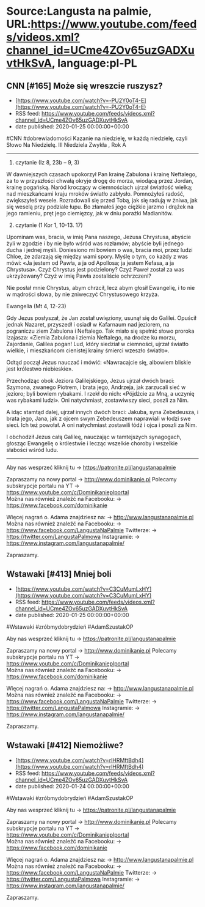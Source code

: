 # Source:Langusta na palmie, URL:https://www.youtube.com/feeds/videos.xml?channel_id=UCme4ZOv65uzGADXuvtHkSvA, language:pl-PL

## CNN [#165] Może się wreszcie ruszysz?
 - [https://www.youtube.com/watch?v=-PU2Y0oT4-E](https://www.youtube.com/watch?v=-PU2Y0oT4-E)
 - RSS feed: https://www.youtube.com/feeds/videos.xml?channel_id=UCme4ZOv65uzGADXuvtHkSvA
 - date published: 2020-01-25 00:00:00+00:00

#CNN #dobrewiadomości 
Kazanie na niedzielę, w każdą niedzielę, czyli Słowo Na Niedzielę.
III Niedziela Zwykła , Rok A
________________________________________
1. czytanie (Iz 8, 23b – 9, 3)

W dawniejszych czasach upokorzył Pan krainę Zabulona i krainę Neftalego, za to w przyszłości chwałą okryje drogę do morza, wiodącą przez Jordan, krainę pogańską. Naród kroczący w ciemnościach ujrzał światłość wielką; nad mieszkańcami kraju mroków światło zabłysło. Pomnożyłeś radość, zwiększyłeś wesele. Rozradowali się przed Tobą, jak się radują w żniwa, jak się weselą przy podziale łupu. Bo złamałeś jego ciężkie jarzmo i drążek na jego ramieniu, pręt jego ciemięzcy, jak w dniu porażki Madianitów.

2. czytanie (1 Kor 1, 10-13. 17)

Upominam was, bracia, w imię Pana naszego, Jezusa Chrystusa, abyście żyli w zgodzie i by nie było wśród was rozłamów; abyście byli jednego ducha i jednej myśli. Doniesiono mi bowiem o was, bracia moi, przez ludzi Chloe, że zdarzają się między wami spory. Myślę o tym, co każdy z was mówi: «Ja jestem od Pawła, a ja od Apollosa; ja jestem Kefasa, a ja Chrystusa». Czyż Chrystus jest podzielony? Czyż Paweł został za was ukrzyżowany? Czyż w imię Pawła zostaliście ochrzczeni?

Nie posłał mnie Chrystus, abym chrzcił, lecz abym głosił Ewangelię, i to nie w mądrości słowa, by nie zniweczyć Chrystusowego krzyża.

Ewangelia (Mt 4, 12-23)

Gdy Jezus posłyszał, że Jan został uwięziony, usunął się do Galilei. Opuścił jednak Nazaret, przyszedł i osiadł w Kafarnaum nad jeziorem, na pograniczu ziem Zabulona i Neftalego. Tak miało się spełnić słowo proroka Izajasza: «Ziemia Zabulona i ziemia Neftalego, na drodze ku morzu, Zajordanie, Galilea pogan! Lud, który siedział w ciemności, ujrzał światło wielkie, i mieszkańcom cienistej krainy śmierci wzeszło światło».

Odtąd począł Jezus nauczać i mówić: «Nawracajcie się, albowiem bliskie jest królestwo niebieskie».

Przechodząc obok Jeziora Galilejskiego, Jezus ujrzał dwóch braci: Szymona, zwanego Piotrem, i brata jego, Andrzeja, jak zarzucali sieć w jezioro; byli bowiem rybakami. I rzekł do nich: «Pójdźcie za Mną, a uczynię was rybakami ludzi». Oni natychmiast, zostawiwszy sieci, poszli za Nim.

A idąc stamtąd dalej, ujrzał innych dwóch braci: Jakuba, syna Zebedeusza, i brata jego, Jana, jak z ojcem swym Zebedeuszem naprawiali w łodzi swe sieci. Ich też powołał. A oni natychmiast zostawili łódź i ojca i poszli za Nim.

I obchodził Jezus całą Galileę, nauczając w tamtejszych synagogach, głosząc Ewangelię o królestwie i lecząc wszelkie choroby i wszelkie słabości wśród ludu.

________________________________________

Aby nas wesprzeć kliknij tu → https://patronite.pl/langustanapalmie

Zapraszamy na nowy portal 
→ http://www.dominikanie.pl
Polecamy subskrypcje portalu na YT
→ https://www.youtube.com/c/Dominikanieplportal  
Można nas również znaleźć na Facebooku: 
→ https://www.facebook.com/dominikanie

Więcej nagrań o. Adama znajdziesz na: 
→ http://www.langustanapalmie.pl
Można nas również znaleźć na Facebooku: 
→ https://www.facebook.com/LangustaNaPalmie
Twitterze: 
→ https://twitter.com/LangustaPalmowa
Instagramie: 
→ https://www.instagram.com/langustanapalmie/

Zapraszamy.

## Wstawaki [#413] Mniej boli
 - [https://www.youtube.com/watch?v=C3CuMumLxHY](https://www.youtube.com/watch?v=C3CuMumLxHY)
 - RSS feed: https://www.youtube.com/feeds/videos.xml?channel_id=UCme4ZOv65uzGADXuvtHkSvA
 - date published: 2020-01-25 00:00:00+00:00

#Wstawaki #zróbmydobrydzień #AdamSzustakOP

Aby nas wesprzeć kliknij tu → https://patronite.pl/langustanapalmie

Zapraszamy na nowy portal 
→ http://www.dominikanie.pl
Polecamy subskrypcje portalu na YT
→ https://www.youtube.com/c/Dominikanieplportal  
Można nas również znaleźć na Facebooku: 
→ https://www.facebook.com/dominikanie

Więcej nagrań o. Adama znajdziesz na: 
→ http://www.langustanapalmie.pl
Można nas również znaleźć na Facebooku: 
→ https://www.facebook.com/LangustaNaPalmie
Twitterze: 
→ https://twitter.com/LangustaPalmowa
Instagramie: 
→ https://www.instagram.com/langustanapalmie/

Zapraszamy.

## Wstawaki [#412] Niemożliwe?
 - [https://www.youtube.com/watch?v=rlHRMftBdh4](https://www.youtube.com/watch?v=rlHRMftBdh4)
 - RSS feed: https://www.youtube.com/feeds/videos.xml?channel_id=UCme4ZOv65uzGADXuvtHkSvA
 - date published: 2020-01-24 00:00:00+00:00

#Wstawaki #zróbmydobrydzień #AdamSzustakOP

Aby nas wesprzeć kliknij tu → https://patronite.pl/langustanapalmie

Zapraszamy na nowy portal 
→ http://www.dominikanie.pl
Polecamy subskrypcje portalu na YT
→ https://www.youtube.com/c/Dominikanieplportal  
Można nas również znaleźć na Facebooku: 
→ https://www.facebook.com/dominikanie

Więcej nagrań o. Adama znajdziesz na: 
→ http://www.langustanapalmie.pl
Można nas również znaleźć na Facebooku: 
→ https://www.facebook.com/LangustaNaPalmie
Twitterze: 
→ https://twitter.com/LangustaPalmowa
Instagramie: 
→ https://www.instagram.com/langustanapalmie/

Zapraszamy.

